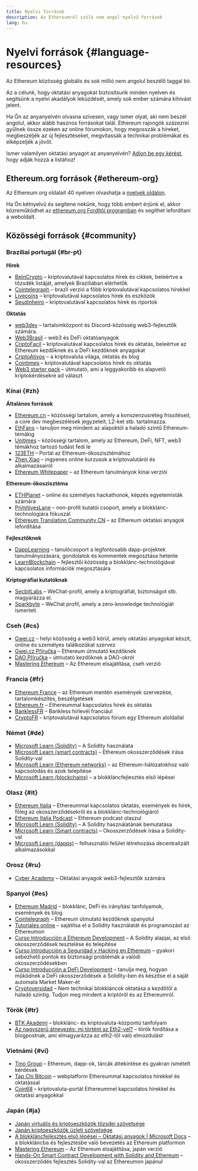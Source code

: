 ```yaml
---
title: Nyelvi források
description: Az Ethereumról szóló nem angol nyelvű források
lang: hu
---
```


# Nyelvi források \{#language-resources}

Az Ethereum közösség globális és sok millió nem angolul beszélő taggal bír.

Az a célunk, hogy oktatási anyagokat biztosítsunk minden nyelven és segítsünk a nyelvi akadályok leküzdését, amely sok ember számára kihívást jelent.

Ha Ön az anyanyelvén olvasna szívesen, vagy ismer olyat, aki nem beszél angolul, akkor alább hasznos forrásokat talál. Ethereum rajongók százezrei gyűlnek össze ezeken az online fórumokon, hogy megosszák a híreket, megbeszéljék az új fejlesztéseket, megvitassák a technikai problémákat és elképzeljék a jövőt.

Ismer valamilyen oktatási anyagot az anyanyelvén? [Adjon be egy kérést](https://github.com/ethereum/ethereum-org-website/issues/new/choose), hogy adják hozzá a listához!

## Ethereum.org források \{#ethereum-org}

Az Ethereum.org oldalait 40 nyelven olvashatja a [nyelvek oldalon](/languages).

Ha Ön kétnyelvű és segítene nekünk, hogy több embert érjünk el, akkor közreműködhet az [ethereum.org Fordítói programban](/contributing/translation-program/#translation-program) és segíthet lefordítani a weboldalt.

## Közösségi források \{#community}

### Brazíliai portugál \{#br-pt}

**Hírek**

- [BeInCrypto](http://www.beincrypto.com.br) – kriptovalutával kapcsolatos hírek és cikkek, beleértve a tőzsdék listáját, amelyek Braziliában elérhetők
- [Cointelegraph](http://cointelegraph.com.br/category/analysis) – brazil verzió a főbb kriptovalutával kapcsolatos hírekkel
- [Livecoins](http://www.livecoins.com.br/ethereum) – kriptovalutával kapcsolatos hírek és eszközök
- [Seudinheiro](http://www.seudinheiro.com/criptomoedas/) – kriptovalutával kapcsolatos hírek és riportok

**Oktatás**

- [web3dev](https://www.web3dev.com.br/) – tartalomközpont és Discord-közösség web3-fejlesztők számára.
- [Web3Brasil](https://github.com/web3brasil/web3brasil) – web3 és DeFi oktatóanyagok
- [CriptoFacil](http://www.criptofacil.com/ultimas-noticias/) – kriptovalutával kapcsolatos hírek és oktatás, beleértve az Ethereum kezdőknek és a DeFi kezdőknek anyagokat
- [CriptoAtivos](http://www.criptoativos.wiki.br/) – a kriptovaluta világa, oktatás és blog
- [Cointimes](http://www.cointimes.com.br/) – kriptovalutával kapcsolatos hírek és oktatás
- [Web3 starter pack](https://docs.google.com/document/d/1X8PSTFH7FTw9J-gbKWM6Y430SWCBT8d4t4pJgFQHJ8E/) – útmutató, ami a leggyakoribb és alapvető kriptokérdésekre ad választ

### Kínai \{#zh}

**Általános források**

- [Ethereum.cn](https://www.ethereum.cn/) – közösségi tartalom, amely a konszenzusréteg frissítéseit, a core dev megbeszélések jegyzeteit, L2-ket stb. tartalmazza.
- [EthFans](https://github.com/editor-Ajian/EthFans.org-annual-collected-works/) – tanuljon meg mindent az alapoktól a haladó szintű Ethereum-témákig
- [Unitimes](https://mp.weixin.qq.com/s/tvloZSDBSOQN9zDQj_91kA) – közösségi tartalom, amely az Ethereum, DeFi, NFT, web3 témákhoz tartozó tudást fedi le
- [123ETH](https://123eth.org/) – Portál az Ethereum-ökoszisztémához
- [Zhen Xiao](http://zhenxiao.com/blockchain/) – ingyenes online kurzusok a kriptovalutáról és alkalmazásairól
- [Ethereum Whitepaper](https://github.com/ethereum/wiki/wiki/[%E4%B8%AD%E6%96%87]-%E4%BB%A5%E5%A4%AA%E5%9D%8A%E7%99%BD%E7%9A%AE%E4%B9%A6) – az Ethereum tanulmányok kínai verziói

**Ethereum-ökoszisztéma**

- [ETHPlanet](https://www.ethplanet.org/) – online és személyes hackathonok, képzés egyetemisták számára
- [PrimitivesLane](https://www.primitiveslane.org/) – non-profit kutatói csoport, amely a blokklánc-technológiára fókuszál
- [Ethereum Translation Community CN](https://www.notion.so/Ethereum-Translation-Community-CN-05375fe0a94c4214acaf90f42ba40171) – az Ethereum oktatási anyagok lefordítása

**Fejlesztőknek**

- [DappLearning](https://github.com/Dapp-Learning-DAO/Dapp-Learning) – tanulócsoport a legfontosabb dapp-projektek tanulmányozására, gondolatok és kommentek megosztása hetente
- [LearnBlockchain](https://learnblockchain.cn/) – fejlesztői közösség a blokklánc-technológiával kapcsolatos információk megosztására

**Kriptográfiai kutatóknak**

- [SecbitLabs](https://mp.weixin.qq.com/s/69_tqBJpr_sbaKtR1sBRMw) – WeChat-profil, amely a kriptográfiát, biztonságot stb. magyarázza el.
- [Sparkbyte](https://mp.weixin.qq.com/s/9KgKTc_jtJ7bWKdbNPoqvQ) – WeChat profil, amely a zero-knowledge technológiát ismerteti

### Cseh \{#cs}

- [Gwei.cz](https://gwei.cz) – helyi közösség a web3 körül, amely oktatási anyagokat készít, online és személyes találkozókat szervez
- [Gwei.cz Příručka](https://prirucka.gwei.cz/) – Ethereum útmutató kezdőknek
- [DAO Příručka](https://dao.gwei.cz/) – útmutató kezdőknek a DAO-okról
- [Mastering Ethereum](https://ipfs.io/ipfs/bafybeidvuxhnsgfx3tncpfxheqglkjwmdxclknlgd7s7qggd2a6bzgb27m) – Az Ethereum elsajátítása, cseh verzió

### Francia \{#fr}

- [Ethereum France](https://www.ethereum-france.com/) – az Ethereum mentén események szervezése, tartalomkészítés, beszélgetések
- [Ethereum.fr](https://ethereum.fr/) – Ethereummal kapcsolatos hírek és oktatás
- [BanklessFR](https://banklessfr.substack.com/) – Bankless hírlevél franciául
- [CryptoFR](https://cryptofr.com/category/44/ethereum-general) – kriptovalutával kapcsolatos fórum egy Ethereum aloldallal

### Német \{#de}

- [Microsoft Learn (Solidity)](https://docs.microsoft.com/de-de/learn/modules/blockchain-learning-solidity/) – A Solidity használata
- [Microsoft Learn (smart contracts)](https://docs.microsoft.com/de-de/learn/modules/blockchain-solidity-ethereum-smart-contracts/) – Ethereum okosszerződések írása Solidity-val
- [Microsoft Learn (Ethereum networks)](https://docs.microsoft.com/de-de/learn/modules/blockchain-ethereum-networks/) – az Ethereum-hálózatokhoz való kapcsolódás és azok telepítése
- [Microsoft Learn (blockchains)](https://docs.microsoft.com/de-de/learn/paths/ethereum-blockchain-development/) – a blokkláncfejlesztés első lépései

### Olasz \{#it}

- [Ethereum Italia](https://www.ethereum-italia.it/) – Ethereummal kapcsolatos oktatás, események és hírek, főleg az okosszerződésekről és a blokklánc-technológiáról
- [Ethereum Italia Podcast](https://www.ethereum-italia.it/podcast/) – Ethereum podcast olaszul
- [Microsoft Learn (Solidity)](https://docs.microsoft.com/it-it/learn/modules/blockchain-learning-solidity/) – A Solidity használatának bemutatása
- [Microsoft Learn (Smart contracts)](https://docs.microsoft.com/it-it/learn/modules/blockchain-solidity-ethereum-smart-contracts/) – Okosszerződések írása a Solidity-val
- [Microsoft Learn (dapps)](https://docs.microsoft.com/it-it/learn/modules/blockchain-create-ui-decentralized-apps/) – felhasználói felület létrehozása decentralizált alkalmazásokkal

### Orosz \{#ru}

- [Cyber Academy](https://cyberacademy.dev) – Oktatási anyagok web3-fejlesztők számára

### Spanyol \{#es}

- [Ethereum Madrid](https://ethereummadrid.com/) – blokklánc, DeFi és irányítási tanfolyamok, események és blog
- [Cointelegraph](https://es.cointelegraph.com/ethereum-for-beginners) – Ethereum útmutató kezdőknek spanyolul
- [Tutoriales online](https://tutoriales.online/curso/solidity) – sajátítsa el a Solidity használatát és programozást az Ethereumon
- [Curso Introducción a Ethereum Development](https://youtube.com/playlist?list=PLTqiwJDd_R8y9pfUBjhkVa1IDMwyQz-fU) – A Solidity alapjai, az első okosszerződések tesztelése és telepítése
- [Curso Introducción a Seguridad y Hacking en Ethereum](https://youtube.com/playlist?list=PLTqiwJDd_R8yHOvteko_DmUxUTMHnlfci) – gyakori sebezhető pontok és biztonsági problémák a valódi okosszerződésekben
- [Curso Introducción a DeFi Development](https://youtube.com/playlist?list=PLTqiwJDd_R8zZiP9_jNdaPqA3HqoW2lrS) – tanulja meg, hogyan működnek a DeFi okosszerződések a Solidity-ben és készítse el a saját automata Market Maker-ét
- [Cryptoversidad](https://www.youtube.com/c/Cryptoversidad) – Nem technikai blokkláncok oktatása a kezdőtől a haladó szintig. Tudjon meg mindent a kriptóról és az Ethereumról.

### Török \{#tr}

- [BTK Akademi](https://www.btkakademi.gov.tr/portal/course/blokzincir-ve-kripto-paralar-10569#!/about) – blokklánc- és kriptovaluta-központú tanfolyam
- [Az nagyszerű átnevezés: mi történt az Eth2-vel?](https://miningturkiye.org/konu/ethereum-madenciligi-bitiyor-mu-onemli-gelisme.655/) – török fordítása a blogpostnak, ami elmagyarázza az eth2-től való elmozdulást

### Vietnámi \{#vi}

- [Tino Group](https://wiki.tino.org/ethereum-la-gi/) – Ethereum, dapp-ok, tárcák áttekintése és gyakran ismételt kérdések
- [Tap Chi Bitcoin](https://tapchibitcoin.io/tap-chi/tin-tuc-ethereum-eth) – webplatform Ethereummal kapcsolatos hírekkel és oktatással
- [Coin68](https://coin68.com/ethereum-tieu-diem/) – kriptovaluta-portál Ethereummel kapcsolatos hírekkel és oktatási anyagokkal

### Japán \{#ja}

- [Japán virtuális és kriptoeszközök tőzsdei szövetsége](https://jvcea.or.jp/)
- [Japán kriptoeszközök üzleti szövetsége](https://cryptocurrency-association.org/)
- [A blokkláncfejlesztés első lépései – Oktatási anyagok | Microsoft Docs](https://docs.microsoft.com/ja-jp/learn/paths/ethereum-blockchain-development/) – a blokkláncba és fejlesztésbe való bevezetés az Ethereum platformon
- [Mastering Ethereum](https://www.oreilly.co.jp/books/9784873118963/) – Az Ethereum elsajátítása, japán verzió
- [Hands-On Smart Contract Development with Solidity and Ethereum](https://www.oreilly.co.jp/books/9784873119342/) – okosszerződés fejlesztés Solidity-val az Ethereumon japánul
